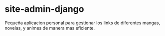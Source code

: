 # site-admin-django
Pequeña aplicacion personal para gestionar los links de diferentes mangas, novelas, y animes de manera mas eficiente.
